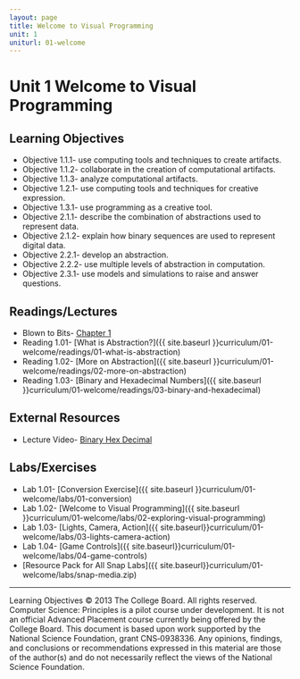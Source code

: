 ```yaml
---
layout: page
title: Welcome to Visual Programming
unit: 1
uniturl: 01-welcome
---
```



Unit 1 Welcome to Visual Programming
======================================


Learning Objectives
-------------------
 * Objective 1.1.1- use computing tools and techniques to create artifacts.
 * Objective 1.1.2- collaborate in the creation of computational artifacts.
 * Objective 1.1.3- analyze computational artifacts.
 * Objective 1.2.1- use computing tools and techniques for creative expression.
 * Objective 1.3.1- use programming as a creative tool.
 * Objective 2.1.1- describe the combination of abstractions used to represent data.
 * Objective 2.1.2- explain how binary sequences are used to represent digital data.
 * Objective 2.2.1- develop an abstraction.
 * Objective 2.2.2- use multiple levels of abstraction in computation.
 * Objective 2.3.1- use models and simulations to raise and answer questions.

Readings/Lectures
-----------------
 * Blown to Bits- [Chapter 1](http://www.bitsbook.com/wp-content/uploads/2008/12/chapter1.pdf)
 * Reading 1.01- [What is Abstraction?]({{ site.baseurl }}curriculum/01-welcome/readings/01-what-is-abstraction)
 * Reading 1.02- [More on Abstraction]({{ site.baseurl }}curriculum/01-welcome/readings/02-more-on-abstraction)
 * Reading 1.03- [Binary and Hexadecimal Numbers]({{ site.baseurl }}curriculum/01-welcome/readings/03-binary-and-hexadecimal)
 
External Resources
-----------------
 * Lecture Video- [Binary Hex Decimal](http://www.screencast.com/t/c2tp610y1tx6)

Labs/Exercises
--------------
 * Lab 1.01- [Conversion Exercise]({{ site.baseurl }}curriculum/01-welcome/labs/01-conversion)
 * Lab 1.02- [Welcome to Visual Programming]({{ site.baseurl }}curriculum/01-welcome/labs/02-exploring-visual-programming)
 * Lab 1.03- [Lights, Camera, Action]({{ site.baseurl}}curriculum/01-welcome/labs/03-lights-camera-action)
 * Lab 1.04- [Game Controls]({{ site.baseurl}}curriculum/01-welcome/labs/04-game-controls)
 * [Resource Pack for All Snap Labs]({{ site.baseurl}}curriculum/01-welcome/labs/snap-media.zip)

----------
Learning Objectives © 2013 The College Board. All rights reserved. Computer Science: Principles is a pilot course under development. It is not an official Advanced Placement course currently being offered by the College Board. This document is based upon work supported by the National Science Foundation, grant CNS‐0938336. Any opinions, findings, and conclusions or recommendations expressed in this material are those of the author(s) and do not necessarily reflect the views of the National Science Foundation.
